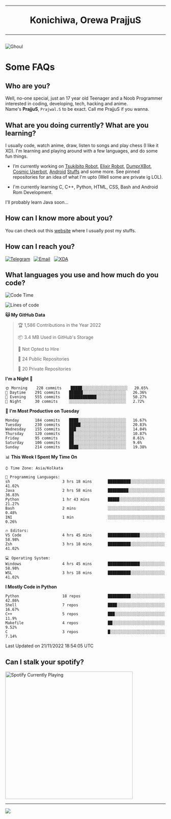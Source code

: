 <h1 align="center"><hr>Konichiwa, Orewa PrajjuS<hr></h1>


<img src="https://telegra.ph/file/6041d22c64479ee5ff802.jpg" alt="Ghoul"/>


<h1>Some FAQs</h1>


<h2>Who are you?</h2>

Well, no-one special, just an 17 year old Teenager and a Noob Programmer interested in coding, developing, tech, hacking and anime.
<br>
Name's <b>PrajjuS</b>, <code>Prajwal.S</code> to be exact. Call me PrajjuS if you wanna.


<h2>What are you doing currently? What are you learning?</h2>

I usually code, watch anime, draw, listen to songs and play chess (I like it XD). I'm learning and playing around with a few languages, and do some fun things.

- I’m currently working on <a href="Https://t.me/PrajjuSAssistantBot">Tsukibito Robot</a>, <a href="https://t.me/projectelixir_bot">Elixir Robot</a>, <a href="https://t.me/DumprXBot">DumprXBot</a>, <a href="https://github.com/SkyLab-Devs/CosmicUserbot">Cosmic Userbot</a>, <a href="https://github.com/Noob-OS">Android</a> <a href="https://github.com/PrajjuS/device_xiaomi_vince">Stuffs</a> and some more. See pinned repositories for an idea of what I'm upto (Well some are private ig LOL).

- I'm currently learning C, C++, Python, HTML, CSS, Bash and Android Rom Development.

I'll probably learn Java soon...


<h2>How can I know more about you?</h2>

You can check out this <a href="https://prajjus.tk">website</a> where I usually post my stuffs.


<h2>How can I reach you?</h2>

<a href="https://t.me/PrajjuS"><img src="https://img.shields.io/badge/PrajjuS-2CA5E0?style=flat-square&logo=telegram&logoColor=white" alt="Telegram"/></a>&nbsp;&nbsp;&nbsp;<a href="theprajjus@gmail.com"><img src="https://img.shields.io/badge/theprajjus@gmail.com-D14836?style=flat-square&logo=gmail&logoColor=white" alt="Email"/></a>&nbsp;&nbsp;&nbsp;<a href="https://forum.xda-developers.com/m/prajjus.10388799/"><img src="https://img.shields.io/badge/PrajjuS-F59714?style=flat-square&logo=xda-developers&logoColor=white" alt="XDA"/></a>


<h2>What languages you use and how much do you code?</h2>

<!--START_SECTION:waka-->
![Code Time](http://img.shields.io/badge/Code%20Time-180%20hrs%2034%20mins-blue)

![Lines of code](https://img.shields.io/badge/From%20Hello%20World%20I%27ve%20Written-27%20Thousand%20lines%20of%20code-blue)

**🐱 My GitHub Data** 

> 🏆 1,586 Contributions in the Year 2022
 > 
> 📦 3.4 MB Used in GitHub's Storage 
 > 
> 🚫 Not Opted to Hire
 > 
> 📜 24 Public Repositories 
 > 
> 🔑 20 Private Repositories  
 > 
**I'm a Night 🦉** 

```text
🌞 Morning    228 commits    █████░░░░░░░░░░░░░░░░░░░░   20.65% 
🌆 Daytime    291 commits    ██████░░░░░░░░░░░░░░░░░░░   26.36% 
🌃 Evening    555 commits    ████████████░░░░░░░░░░░░░   50.27% 
🌙 Night      30 commits     ░░░░░░░░░░░░░░░░░░░░░░░░░   2.72%

```
📅 **I'm Most Productive on Tuesday** 

```text
Monday       184 commits    ████░░░░░░░░░░░░░░░░░░░░░   16.67% 
Tuesday      230 commits    █████░░░░░░░░░░░░░░░░░░░░   20.83% 
Wednesday    155 commits    ███░░░░░░░░░░░░░░░░░░░░░░   14.04% 
Thursday     120 commits    ██░░░░░░░░░░░░░░░░░░░░░░░   10.87% 
Friday       95 commits     ██░░░░░░░░░░░░░░░░░░░░░░░   8.61% 
Saturday     106 commits    ██░░░░░░░░░░░░░░░░░░░░░░░   9.6% 
Sunday       214 commits    ████░░░░░░░░░░░░░░░░░░░░░   19.38%

```


📊 **This Week I Spent My Time On** 

```text
⌚︎ Time Zone: Asia/Kolkata

💬 Programming Languages: 
sh                       3 hrs 18 mins       ██████████░░░░░░░░░░░░░░░   41.02% 
Java                     2 hrs 58 mins       █████████░░░░░░░░░░░░░░░░   36.83% 
Python                   1 hr 43 mins        █████░░░░░░░░░░░░░░░░░░░░   21.27% 
Bash                     2 mins              ░░░░░░░░░░░░░░░░░░░░░░░░░   0.48% 
INI                      1 min               ░░░░░░░░░░░░░░░░░░░░░░░░░   0.26%

🔥 Editors: 
VS Code                  4 hrs 45 mins       ██████████████░░░░░░░░░░░   58.98% 
Zsh                      3 hrs 18 mins       ██████████░░░░░░░░░░░░░░░   41.02%

💻 Operating System: 
Windows                  4 hrs 45 mins       ██████████████░░░░░░░░░░░   58.98% 
WSL                      3 hrs 18 mins       ██████████░░░░░░░░░░░░░░░   41.02%

```

**I Mostly Code in Python** 

```text
Python                   18 repos            ██████████░░░░░░░░░░░░░░░   42.86% 
Shell                    7 repos             ████░░░░░░░░░░░░░░░░░░░░░   16.67% 
C++                      5 repos             ███░░░░░░░░░░░░░░░░░░░░░░   11.9% 
Makefile                 4 repos             ██░░░░░░░░░░░░░░░░░░░░░░░   9.52% 
C                        3 repos             █░░░░░░░░░░░░░░░░░░░░░░░░   7.14%

```



 Last Updated on 21/11/2022 18:54:05 UTC
<!--END_SECTION:waka-->


<h2>Can I stalk your spotify?</h2>

<a href="https://open.spotify.com/user/cotgk31v4nhw20gs5adb29jq5"><img src="https://spotify-readme-prajjus.vercel.app/api?theme=dark&rainbow=true" alt="Spotify Currently Playing" width="400px"/></a>


<hr>


<img src="https://komarev.com/ghpvc/?username=prajjus&label=Profile%20Views&color=000000&style=flat">
